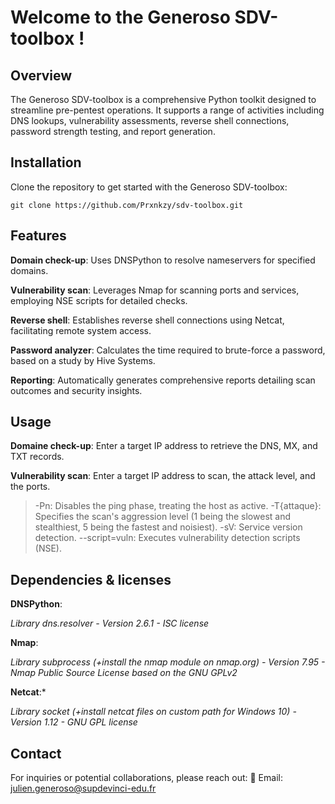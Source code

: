 # Welcome to the Generoso SDV-toolbox !

## Overview
The Generoso SDV-toolbox is a comprehensive Python toolkit designed to streamline pre-pentest operations. It supports a range of activities including DNS lookups, vulnerability assessments, reverse shell connections, password strength testing, and report generation.

## Installation
Clone the repository to get started with the Generoso SDV-toolbox:

    git clone https://github.com/Prxnkzy/sdv-toolbox.git
    
## Features
**Domain check-up**: Uses DNSPython to resolve nameservers for specified domains.

**Vulnerability scan**: Leverages Nmap for scanning ports and services, employing NSE scripts for detailed checks.

**Reverse shell**: Establishes reverse shell connections using Netcat, facilitating remote system access.

**Password analyzer**: Calculates the time required to brute-force a password, based on a study by Hive Systems.

**Reporting**: Automatically generates comprehensive reports detailing scan outcomes and security insights.

## Usage
**Domaine check-up**:
Enter a target IP address to retrieve the DNS, MX, and TXT records.

**Vulnerability scan**:
Enter a target IP address to scan, the attack level, and the ports.
> -Pn: Disables the ping phase, treating the host as active.
> -T{attaque}: Specifies the scan's aggression level (1 being the slowest and stealthiest, 5 being the fastest and noisiest).
> -sV: Service version detection.
> --script=vuln: Executes vulnerability detection scripts (NSE).

## Dependencies & licenses
**DNSPython**:

*Library dns.resolver - Version 2.6.1 - ISC license*

**Nmap**:

*Library subprocess (+install the nmap module on nmap.org) - Version 7.95 - Nmap Public Source License based on the GNU GPLv2*

**Netcat**:* 

*Library socket (+install netcat files on custom path for Windows 10) - Version 1.12 - GNU GPL license*

## Contact
For inquiries or potential collaborations, please reach out:
📧 Email: julien.generoso@supdevinci-edu.fr


